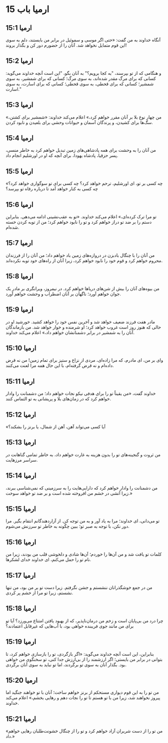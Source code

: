 # ارمیا باب 15

## ارمیا 15:1
آنگاه خداوند به من گفت: «حتی اگر موسی و سموئیل در برابر من بایستند، دلم به سوی این قوم متمایل نخواهد شد. آنان را از حضورم دور کن و بگذار بروند!

## ارمیا 15:2
و هنگامی که از تو بپرسند، "به کجا برویم؟" به آنان بگو، "این است آنچه خداوند می‌گوید: کسانی که برای مرگ مقدر شده‌اند، به سوی مرگ؛ کسانی که برای شمشیر، به سوی شمشیر؛ کسانی که برای قحطی، به سوی قحطی؛ کسانی که برای اسارت، به سوی اسارت."

## ارمیا 15:3
«من چهار نوع بلا بر آنان مقرر خواهم کرد،» اعلام می‌کند خداوند: «شمشیر برای کشتن، سگ‌ها برای کشیدن، و پرندگان آسمان و حیوانات وحشی برای بلعیدن و نابود کردن.

## ارمیا 15:4
من آنان را به وحشت برای همه پادشاهی‌های زمین تبدیل خواهم کرد به خاطر منسی، پسر حزقیا، پادشاه یهودا، برای آنچه که او در اورشلیم انجام داد.

## ارمیا 15:5
«چه کسی بر تو، ای اورشلیم، ترحم خواهد کرد؟ چه کسی برای تو سوگواری خواهد کرد؟ چه کسی به کنار خواهد آمد تا درباره رفاه تو بپرسد؟

## ارمیا 15:6
تو مرا ترک کرده‌ای،» اعلام می‌کند خداوند. «تو به عقب‌نشینی ادامه می‌دهی. بنابراین دستم را بر ضد تو دراز خواهم کرد و تو را نابود خواهم کرد؛ من از توبه کردن خسته شده‌ام.

## ارمیا 15:7
من آنان را با چنگال بادبزن در دروازه‌های زمین باد خواهم داد؛ من آنان را از فرزندان محروم خواهم کرد و قوم خود را نابود خواهم کرد، زیرا آنان از راه‌های خود توبه نکرده‌اند.

## ارمیا 15:8
من بیوه‌های آنان را بیش از شن‌های دریاها خواهم کرد. در نیمروز، ویرانگری بر مادر یک جوان خواهم آورد؛ ناگهان بر آنان اضطراب و وحشت خواهم آورد.

## ارمیا 15:9
مادر هفت فرزند ضعیف خواهد شد و آخرین نفس خود را خواهد کشید. خورشید او در حالی که هنوز روز است غروب خواهد کرد؛ او شرمنده و خوار خواهد شد. من بازماندگان آنان را به شمشیر در برابر دشمنانشان خواهم داد،» اعلام می‌کند خداوند.

## ارمیا 15:10
وای بر من، ای مادرم، که مرا زاده‌ای، مردی از نزاع و ستیز برای تمام زمین! من نه قرض داده‌ام و نه قرض گرفته‌ام، با این حال همه مرا لعنت می‌کنند.

## ارمیا 15:11
خداوند گفت، «من یقیناً تو را برای هدفی نیکو نجات خواهم داد؛ من دشمنانت را وادار خواهم کرد که در زمان‌های بلا و پریشانی به تو التماس کنند.

## ارمیا 15:12
«آیا کسی می‌تواند آهن، آهن از شمال، یا برنز را بشکند؟

## ارمیا 15:13
من ثروت و گنجینه‌های تو را بدون هزینه به غارت خواهم داد، به خاطر تمامی گناهانت در سراسر مرزهایت.

## ارمیا 15:14
من دشمنانت را وادار خواهم کرد که دارایی‌هایت را به سرزمینی که نمی‌شناسی ببرند، زیرا آتشی در خشم من افروخته شده است و بر ضد تو خواهد سوخت.»

## ارمیا 15:15
تو می‌دانی، ای خداوند؛ مرا به یاد آور و به من توجه کن. از آزاردهندگانم انتقام بگیر. مرا دور نکن، با توجه به صبر تو؛ ببین چگونه به خاطر تو سرزنش می‌شوم.

## ارمیا 15:16
کلمات تو یافت شد و من آن‌ها را خوردم؛ آن‌ها شادی و دلخوشی قلب من بودند، زیرا من نام تو را حمل می‌کنم، ای خداوند خدای لشکرها.

## ارمیا 15:17
من در جمع خوشگذرانان ننشستم و جشن نگرفتم. زیرا دست تو بر من بود، من تنها نشستم، زیرا تو مرا از خشم پر کردی.

## ارمیا 15:18
چرا درد من بی‌پایان است و زخم من درمان‌ناپذیر، که از بهبود یافتن امتناع می‌ورزد؟ آیا تو برای من مانند جوی فریبنده خواهی بود، با آب‌هایی که غیرقابل اعتمادند؟

## ارمیا 15:19
بنابراین، این است آنچه خداوند می‌گوید: «اگر بازگردی، تو را بازسازی خواهم کرد، تا بتوانی در برابر من بایستی؛ اگر ارزشمند را از بی‌ارزش جدا کنی، تو سخنگوی من خواهی بود. بگذار آنان به سوی تو برگردند، اما تو نباید به سوی آنان برگردی.

## ارمیا 15:20
من تو را به این قوم دیواری مستحکم از برنز خواهم ساخت؛ آنان با تو خواهند جنگید اما پیروز نخواهند شد، زیرا من با تو هستم تا تو را نجات دهم و رهایی بخشم،» اعلام می‌کند خداوند.

## ارمیا 15:21
«من تو را از دست شریران آزاد خواهم کرد و تو را از چنگال خشونت‌طلبان رهایی خواهم داد.»
